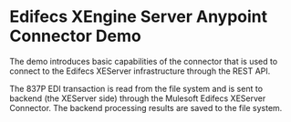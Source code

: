 # Edifecs XEngine Server Anypoint Connector Demo

The demo introduces basic capabilities of the connector that is used to connect to the Edifecs XEServer infrastructure through the REST API. 

The 837P EDI transaction is read from the file system and is sent to backend (the XEServer side) through the Mulesoft Edifecs XEServer Connector. The backend processing results are  saved to the file system. 
